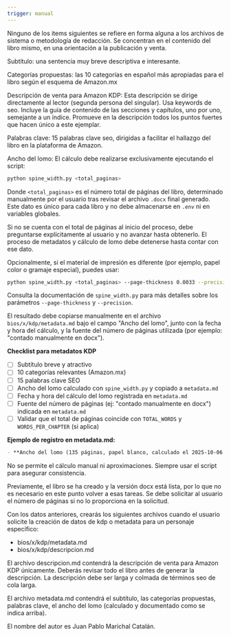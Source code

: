 ```yaml
---
trigger: manual
---
```


Ninguno de los items siguientes se refiere en forma alguna a los archivos de sistema o metodología de redacción. Se concentran en el contenido del libro mismo, en una orientación a la publicación y venta.

Subtítulo: una sentencia muy breve descriptiva e interesante.

Categorías propuestas: las 10 categorías en español más apropiadas para el libro según el esquema de Amazon.mx

Descripción de venta para Amazon KDP: Esta descripción se dirige directamente al lector (segunda persona del singular). Usa keywords de seo. Incluye la guía de contenido de las secciones y capítulos, uno por uno, semejante a un índice. Promueve en la descripción todos los puntos fuertes que hacen único a este ejemplar. 

Palabras clave: 15 palabras clave seo, dirigidas a facilitar el hallazgo del libro en la plataforma de Amazon.



Ancho del lomo: El cálculo debe realizarse exclusivamente ejecutando el script:

```bash
python spine_width.py <total_paginas>
```

Donde `<total_paginas>` es el número total de páginas del libro, determinado manualmente por el usuario tras revisar el archivo `.docx` final generado. Este dato es único para cada libro y no debe almacenarse en `.env` ni en variables globales.

Si no se cuenta con el total de páginas al inicio del proceso, debe preguntarse explícitamente al usuario y no avanzar hasta obtenerlo. El proceso de metadatos y cálculo de lomo debe detenerse hasta contar con ese dato.

Opcionalmente, si el material de impresión es diferente (por ejemplo, papel color o gramaje especial), puedes usar:

```bash
python spine_width.py <total_paginas> --page-thickness 0.0033 --precision 3
```

Consulta la documentación de `spine_width.py` para más detalles sobre los parámetros `--page-thickness` y `--precision`.

El resultado debe copiarse manualmente en el archivo `bios/x/kdp/metadata.md` bajo el campo "Ancho del lomo", junto con la fecha y hora del cálculo, y la fuente del número de páginas utilizada (por ejemplo: "contado manualmente en docx").

**Checklist para metadatos KDP**

- [ ] Subtítulo breve y atractivo
- [ ] 10 categorías relevantes (Amazon.mx)
- [ ] 15 palabras clave SEO
- [ ] Ancho del lomo calculado con `spine_width.py` y copiado a `metadata.md`
- [ ] Fecha y hora del cálculo del lomo registrada en `metadata.md`
- [ ] Fuente del número de páginas (ej: "contado manualmente en docx") indicada en `metadata.md`
- [ ] Validar que el total de páginas coincide con `TOTAL_WORDS` y `WORDS_PER_CHAPTER` (si aplica)

**Ejemplo de registro en metadata.md:**

```markdown
- **Ancho del lomo (135 páginas, papel blanco, calculado el 2025-10-06 14:30, fuente: contado manualmente en docx)**: 0.94 cm
```

No se permite el cálculo manual ni aproximaciones. Siempre usar el script para asegurar consistencia.

Previamente, el libro se ha creado y la versión docx está lista, por lo que no es necesario en este punto volver a esas tareas. Se debe solicitar al usuario el número de páginas si no lo proporciona en la solicitud.

Con los datos anteriores, crearás los siguientes archivos cuando el usuario solicite la creación de datos de kdp o metadata para un personaje específico:

- bios/x/kdp/metadata.md
- bios/x/kdp/descripcion.md

El archivo descripcion.md contendrá la descripción de venta para Amazon KDP únicamente. Deberás revisar todo el libro antes de generar la descripción. La descripción debe ser larga y colmada de términos seo de cola larga. 


El archivo metadata.md contendrá el subtítulo, las categorías propuestas, palabras clave, el ancho del lomo (calculado y documentado como se indica arriba).

El nombre del autor es Juan Pablo Marichal Catalán.
